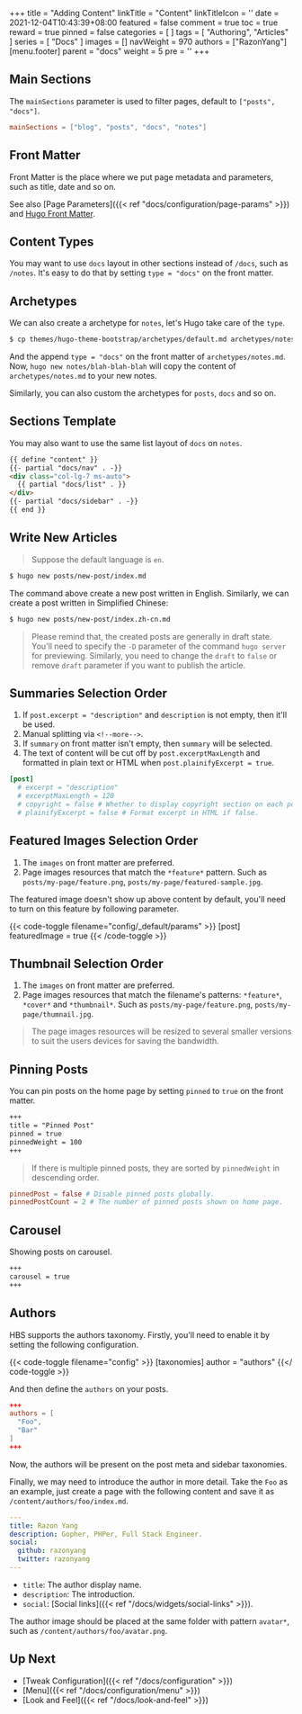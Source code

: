 +++
title = "Adding Content"
linkTitle = "Content"
linkTitleIcon = '<i class="fas fa-newspaper fa-fw"></i>'
date = 2021-12-04T10:43:39+08:00
featured = false
comment = true
toc = true
reward = true
pinned = false
categories = [
]
tags = [
  "Authoring",
  "Articles"
]
series = [
  "Docs"
]
images = []
navWeight = 970
authors = ["RazonYang"]
[menu.footer]
  parent = "docs"
  weight = 5
  pre = '<i class="fas fa-newspaper fa-fw me-1"></i>'
+++

## Main Sections

The `mainSections` parameter is used to filter pages, default to `["posts", "docs"]`.

```toml {title="config/_default/params.toml"}
mainSections = ["blog", "posts", "docs", "notes"]
```

## Front Matter

Front Matter is the place where we put page metadata and parameters, such as title, date and so on.

See also [Page Parameters]({{< ref "docs/configuration/page-params" >}}) and [Hugo Front Matter](https://gohugo.io/content-management/front-matter).

## Content Types

You may want to use `docs` layout in other sections instead of `/docs`, such as `/notes`.
It's easy to do that by setting `type = "docs"` on the front matter. 

## Archetypes

We can also create a archetype for `notes`, let's Hugo take care of the `type`.

```bash
$ cp themes/hugo-theme-bootstrap/archetypes/default.md archetypes/notes.md
```

And the append `type = "docs"` on the front matter of `archetypes/notes.md`. Now, `hugo new notes/blah-blah-blah` will copy the content of `archetypes/notes.md` to your new notes.

Similarly, you can also custom the archetypes for `posts`, `docs` and so on.

## Sections Template

You may also want to use the same list layout of `docs` on `notes`.

```html {title="layouts/notes/list.html"}
{{ define "content" }}
{{- partial "docs/nav" . -}}
<div class="col-lg-7 ms-auto">
  {{ partial "docs/list" . }}
</div>
{{- partial "docs/sidebar" . -}}
{{ end }}
```

## Write New Articles

> Suppose the default language is `en`.

```bash
$ hugo new posts/new-post/index.md
```

The command above create a new post written in English. Similarly, we can create a post written in Simplified Chinese:

```bash
$ hugo new posts/new-post/index.zh-cn.md
```

> Please remind that, the created posts are generally in draft state. You'll need to specify the `-D` parameter of the command `hugo server` for previewing.
> Similarly, you need to change the `draft` to `false` or remove `draft` parameter if you want to publish the article.

## Summaries Selection Order

1. If `post.excerpt = "description"` and `description` is not empty, then it'll be used.
1. Manual splitting via <code>&lt;!--more--&gt;</code>.
1. If `summary` on front matter isn't empty, then `summary` will be selected.
1. The text of content will be cut off by `post.excerptMaxLength` and formatted in plain text or HTML when `post.plainifyExcerpt = true`.

```toml {title="config/_default/params.toml"}
[post]
  # excerpt = "description"
  # excerptMaxLength = 120
  # copyright = false # Whether to display copyright section on each post.
  # plainifyExcerpt = false # Format excerpt in HTML if false.
```

## Featured Images Selection Order

1. The `images` on front matter are preferred.
1. Page images resources that match the `*feature*` pattern. Such as `posts/my-page/feature.png`, `posts/my-page/featured-sample.jpg`.

The featured image doesn't show up above content by default, you'll need to turn on this feature by following parameter.

{{< code-toggle filename="config/_default/params" >}}
[post]
  featuredImage = true
{{< /code-toggle >}}

## Thumbnail Selection Order

1. The `images` on front matter are preferred.
1. Page images resources that match the filename's patterns: `*feature*`, `*cover*` and `*thumbnail*`. Such as `posts/my-page/feature.png`, `posts/my-page/thumnail.jpg`.

> The page images resources will be resized to several smaller versions to suit the users devices for saving the bandwidth.

## Pinning Posts

You can pin posts on the home page by setting `pinned` to `true` on the front matter.

```markdown
+++
title = "Pinned Post"
pinned = true
pinnedWeight = 100
+++
```

> If there is multiple pinned posts, they are sorted by `pinnedWeight` in descending order.

```toml {title="config/_default/params.toml"}
pinnedPost = false # Disable pinned posts globally.
pinnedPostCount = 2 # The number of pinned posts shown on home page.
```

## Carousel

Showing posts on carousel.

```markdown
+++
carousel = true
+++
```

## Authors

HBS supports the authors taxonomy. Firstly, you'll need to enable it by setting the following configuration.

{{< code-toggle filename="config" >}}
[taxonomies]
  author = "authors"
{{</ code-toggle >}}

And then define the `authors` on your posts.

```toml
+++
authors = [
  "Foo",
  "Bar"
]
+++
```

Now, the authors will be present on the post meta and sidebar taxonomies.

Finally, we may need to introduce the author in more detail. Take the `Foo` as an example, just create a page with the following content and save it as `/content/authors/foo/index.md`.

```yaml
---
title: Razon Yang
description: Gopher, PHPer, Full Stack Engineer.
social:
  github: razonyang
  twitter: razonyang
---
```

- `title`: The author display name.
- `description`: The introduction.
- `social`: [Social links]({{< ref "/docs/widgets/social-links" >}}).

The author image should be placed at the same folder with pattern `avatar*`, such as `/content/authors/foo/avatar.png`.

## Up Next

- [Tweak Configuration]({{< ref "/docs/configuration" >}})
- [Menu]({{< ref "/docs/configuration/menu" >}})
- [Look and Feel]({{< ref "/docs/look-and-feel" >}})
